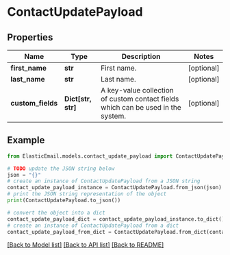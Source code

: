 # ContactUpdatePayload


## Properties

Name | Type | Description | Notes
------------ | ------------- | ------------- | -------------
**first_name** | **str** | First name. | [optional] 
**last_name** | **str** | Last name. | [optional] 
**custom_fields** | **Dict[str, str]** | A key-value collection of custom contact fields which can be used in the system. | [optional] 

## Example

```python
from ElasticEmail.models.contact_update_payload import ContactUpdatePayload

# TODO update the JSON string below
json = "{}"
# create an instance of ContactUpdatePayload from a JSON string
contact_update_payload_instance = ContactUpdatePayload.from_json(json)
# print the JSON string representation of the object
print(ContactUpdatePayload.to_json())

# convert the object into a dict
contact_update_payload_dict = contact_update_payload_instance.to_dict()
# create an instance of ContactUpdatePayload from a dict
contact_update_payload_from_dict = ContactUpdatePayload.from_dict(contact_update_payload_dict)
```
[[Back to Model list]](../README.md#documentation-for-models) [[Back to API list]](../README.md#documentation-for-api-endpoints) [[Back to README]](../README.md)



